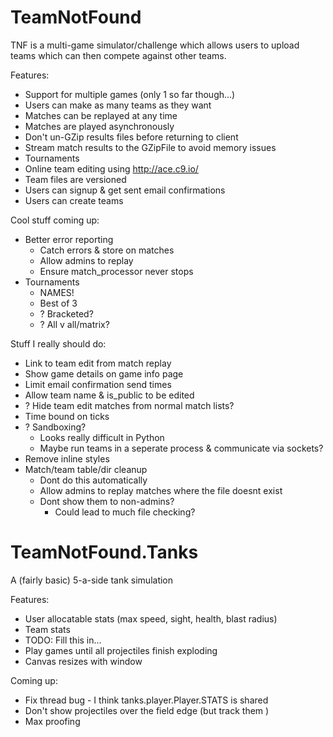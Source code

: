 TeamNotFound
============

TNF is a multi-game simulator/challenge which allows users to upload teams which
can then compete against other teams.

Features:
  * Support for multiple games (only 1 so far though...)
  * Users can make as many teams as they want
  * Matches can be replayed at any time
  * Matches are played asynchronously
  * Don't un-GZip results files before returning to client
  * Stream match results to the GZipFile to avoid memory issues
  * Tournaments
  * Online team editing using http://ace.c9.io/
  * Team files are versioned
  * Users can signup & get sent email confirmations
  * Users can create teams

Cool stuff coming up:
  * Better error reporting
    * Catch errors & store on matches
    * Allow admins to replay
    * Ensure match_processor never stops
  * Tournaments
    * NAMES!
    * Best of 3
    * ? Bracketed?
    * ? All v all/matrix?

Stuff I really should do:
  * Link to team edit from match replay
  * Show game details on game info page
  * Limit email confirmation send times
  * Allow team name & is_public to be edited
  * ? Hide team edit matches from normal match lists?
  * Time bound on ticks
  * ? Sandboxing?
    * Looks really difficult in Python
    * Maybe run teams in a seperate process & communicate via sockets?
  * Remove inline styles
  * Match/team table/dir cleanup
    * Dont do this automatically
    * Allow admins to replay matches where the file doesnt exist
    * Dont show them to non-admins?
      * Could lead to much file checking?


TeamNotFound.Tanks
==================

A (fairly basic) 5-a-side tank simulation

Features:
  * User allocatable stats (max speed, sight, health, blast radius)
  * Team stats
  * TODO: Fill this in...
  * Play games until all projectiles finish exploding
  * Canvas resizes with window

Coming up:
  * Fix thread bug - I think tanks.player.Player.STATS is shared
  * Don't show projectiles over the field edge (but track them )
  * Max proofing
